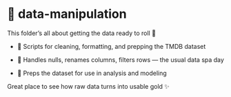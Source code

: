 # 📁 data-manipulation

This folder’s all about getting the data ready to roll 🎯

- 🧹 Scripts for cleaning, formatting, and prepping the TMDB dataset

- 🧪 Handles nulls, renames columns, filters rows — the usual data spa day

- 📂 Preps the dataset for use in analysis and modeling

Great place to see how raw data turns into usable gold ✨

